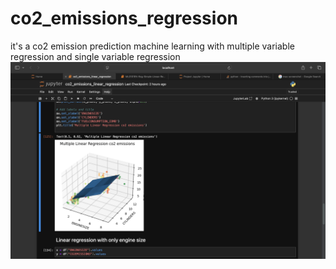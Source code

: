 # co2_emissions_regression
it's a co2 emission prediction machine learning with multiple variable regression and single variable regression
![alt text](<Screenshot 1403-07-15 at 16.06.27.png>)
 
